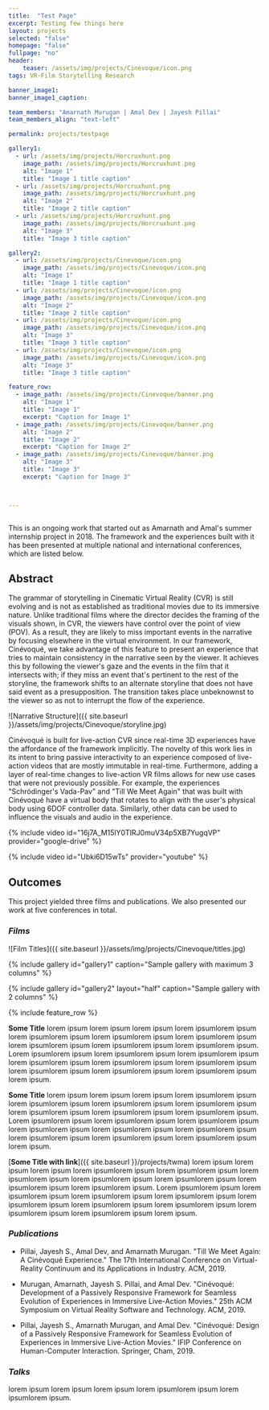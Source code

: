 ```yaml
---
title:  "Test Page"
excerpt: Testing few things here
layout: projects
selected: "false"
homepage: "false"
fullpage: "no"
header:
    teaser: /assets/img/projects/Cinevoque/icon.png
tags: VR-Film Storytelling Research

banner_image1:
banner_image1_caption:

team_members: "Amarnath Murugan | Amal Dev | Jayesh Pillai"
team_members_align: "text-left"

permalink: projects/testpage

gallery1:
  - url: /assets/img/projects/Horcruxhunt.png
    image_path: /assets/img/projects/Horcruxhunt.png
    alt: "Image 1"
    title: "Image 1 title caption"
  - url: /assets/img/projects/Horcruxhunt.png
    image_path: /assets/img/projects/Horcruxhunt.png
    alt: "Image 2"
    title: "Image 2 title caption"
  - url: /assets/img/projects/Horcruxhunt.png
    image_path: /assets/img/projects/Horcruxhunt.png
    alt: "Image 3"
    title: "Image 3 title caption"

gallery2:
  - url: /assets/img/projects/Cinevoque/icon.png
    image_path: /assets/img/projects/Cinevoque/icon.png
    alt: "Image 1"
    title: "Image 1 title caption"
  - url: /assets/img/projects/Cinevoque/icon.png
    image_path: /assets/img/projects/Cinevoque/icon.png
    alt: "Image 2"
    title: "Image 2 title caption"
  - url: /assets/img/projects/Cinevoque/icon.png
    image_path: /assets/img/projects/Cinevoque/icon.png
    alt: "Image 3"
    title: "Image 3 title caption"
  - url: /assets/img/projects/Cinevoque/icon.png
    image_path: /assets/img/projects/Cinevoque/icon.png
    alt: "Image 3"
    title: "Image 3 title caption"

feature_row:
  - image_path: /assets/img/projects/Cinevoque/banner.png
    alt: "Image 1"
    title: "Image 1"
    excerpt: "Caption for Image 1"
  - image_path: /assets/img/projects/Cinevoque/banner.png
    alt: "Image 2"
    title: "Image 2"
    excerpt: "Caption for Image 2"
  - image_path: /assets/img/projects/Cinevoque/banner.png
    alt: "Image 3"
    title: "Image 3"
    excerpt: "Caption for Image 3"



---
```


<figure class="align-center" style="width:100%;">
  <img src="{{ site.url }}{{ site.baseurl }}/assets/img/projects/Cinevoque/banner.png" alt="">
</figure> 

This is an ongoing work that started out as Amarnath and Amal's summer internship project in 2018. The framework and the experiences built with it has been presented at multiple national and international conferences, which are listed below.


## Abstract

The grammar of storytelling in Cinematic Virtual Reality (CVR) is still evolving and is not as established as traditional movies due to its immersive nature. Unlike traditional films where the director decides the framing of the visuals shown, in CVR, the viewers have control over the point of view (POV). As a result, they are likely to miss important events in the narrative by focusing elsewhere in the virtual environment. In our framework, Cinévoqué,  we take advantage of this feature to present an experience that tries to maintain consistency in the narrative seen by the viewer. It achieves this by following the viewer's gaze and the events in the film that it intersects with; if they miss an event that's pertinent to the rest of the storyline, the framework shifts to an alternate storyline that does not have said event as a presupposition. The transition takes place unbeknownst to the viewer so as not to interrupt the flow of the experience.

![Narrative Structure]({{ site.baseurl }}/assets/img/projects/Cinevoque/storyline.jpg)

Cinévoqué is built for live-action CVR since real-time 3D experiences have the affordance of the framework implicitly. The novelty of this work lies in its intent to bring passive interactivity to an experience composed of live-action videos that are mostly immutable in real-time. Furthermore, adding a layer of real-time changes to live-action VR films allows for new use cases that were not previously possible.  For example, the experiences "Schrödinger's Vada-Pav" and  "Till We Meet Again" that was built with Cinévoqué have a virtual body that rotates to align with the user's physical body using 6DOF controller data.  Similarly, other data can be used to influence the visuals and audio in the experience. 


{% include video id="16j7A_M15lY0TIRJ0muV34p5XB7YugqVP" provider="google-drive" %}


{% include video id="Ubki6D15wTs" provider="youtube" %}


## Outcomes
This project yielded three films and publications. We also presented our work at five conferences in total. 

### ***Films***

![Film Titles]({{ site.baseurl }}/assets/img/projects/Cinevoque/titles.jpg)

{% include gallery id="gallery1" caption="Sample gallery with maximum 3 columns" %}

{% include gallery id="gallery2" layout="half" caption="Sample gallery with 2 columns" %}

{% include feature_row %}

**Some Title** lorem ipsum lorem ipsum lorem ipsum lorem ipsumlorem ipsum lorem ipsumlorem ipsum lorem ipsumlorem ipsum lorem ipsumlorem ipsum lorem ipsumlorem ipsum lorem ipsumlorem ipsum lorem ipsumlorem ipsum. Lorem ipsumlorem ipsum lorem ipsumlorem ipsum lorem ipsumlorem ipsum lorem ipsumlorem ipsum lorem ipsumlorem ipsum lorem ipsumlorem ipsum lorem ipsumlorem ipsum lorem ipsumlorem ipsum lorem ipsumlorem ipsum lorem ipsum.

**Some Title** lorem ipsum lorem ipsum lorem ipsum lorem ipsumlorem ipsum lorem ipsumlorem ipsum lorem ipsumlorem ipsum lorem ipsumlorem ipsum lorem ipsumlorem ipsum lorem ipsumlorem ipsum lorem ipsumlorem ipsum. Lorem ipsumlorem ipsum lorem ipsumlorem ipsum lorem ipsumlorem ipsum lorem ipsumlorem ipsum lorem ipsumlorem ipsum lorem ipsumlorem ipsum lorem ipsumlorem ipsum lorem ipsumlorem ipsum lorem ipsumlorem ipsum lorem ipsum.

[**Some Title with link**]({{ site.baseurl }}/projects/twma) lorem ipsum lorem ipsum lorem ipsum lorem ipsumlorem ipsum lorem ipsumlorem ipsum lorem ipsumlorem ipsum lorem ipsumlorem ipsum lorem ipsumlorem ipsum lorem ipsumlorem ipsum lorem ipsumlorem ipsum. Lorem ipsumlorem ipsum lorem ipsumlorem ipsum lorem ipsumlorem ipsum lorem ipsumlorem ipsum lorem ipsumlorem ipsum lorem ipsumlorem ipsum lorem ipsumlorem ipsum lorem ipsumlorem ipsum lorem ipsumlorem ipsum lorem ipsum.

### ***Publications***

- Pillai, Jayesh S., Amal Dev, and Amarnath Murugan. "Till We Meet Again: A Cinévoqué Experience." The 17th International Conference on Virtual-Reality Continuum and its Applications in Industry. ACM, 2019.

- Murugan, Amarnath, Jayesh S. Pillai, and Amal Dev. "Cinévoqué: Development of a Passively Responsive Framework for Seamless Evolution of Experiences in Immersive Live-Action Movies." 25th ACM Symposium on Virtual Reality Software and Technology. ACM, 2019.

- Pillai, Jayesh S., Amarnath Murugan, and Amal Dev. "Cinévoqué: Design of a Passively Responsive Framework for Seamless Evolution of Experiences in Immersive Live-Action Movies." IFIP Conference on Human-Computer Interaction. Springer, Cham, 2019.

### ***Talks***

lorem ipsum lorem ipsum lorem ipsum lorem ipsumlorem ipsum lorem ipsumlorem ipsum.



